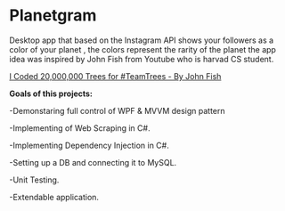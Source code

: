# Planetgram
Desktop app that based on the Instagram API shows your followers as a color of your planet , the colors represent the rarity of the planet
the app idea was inspired by John Fish from Youtube who is harvad CS student.

[I Coded 20,000,000 Trees for #TeamTrees - By John Fish](https://www.youtube.com/watch?v=SNdtMjkRVrU)


**Goals of this projects:**

-Demonstaring full control of WPF & MVVM design pattern

-Implementing of Web Scraping in C#.

-Implementing Dependency Injection in C#.

-Setting up a DB and connecting it to MySQL.

-Unit Testing.

-Extendable application.
